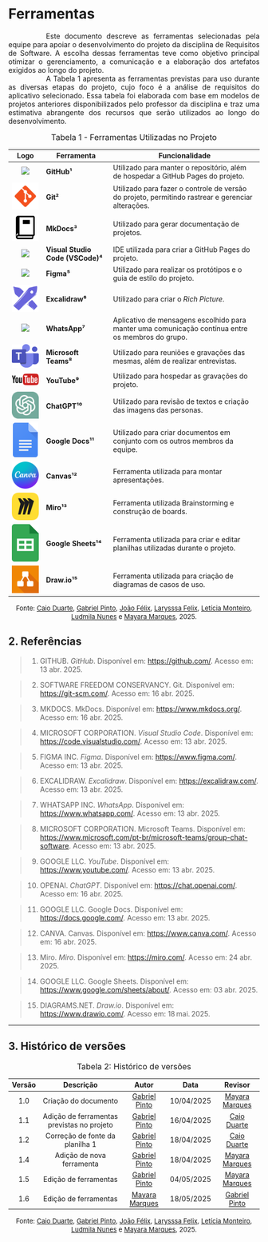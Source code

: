 # Ferramentas

<div style="text-align: justify; text-indent: 2cm;">
Este documento descreve as ferramentas selecionadas pela equipe para apoiar o desenvolvimento do projeto da disciplina de Requisitos de Software. A escolha dessas ferramentas teve como objetivo principal otimizar o gerenciamento, a comunicação e a elaboração dos artefatos exigidos ao longo do projeto.
</div>

<div style="text-align: justify; text-indent: 2cm;">
A Tabela 1 apresenta as ferramentas previstas para uso durante as diversas etapas do projeto, cujo foco é a análise de requisitos do aplicativo selecionado. Essa tabela foi elaborada com base em modelos de projetos anteriores disponibilizados pelo professor da disciplina e traz uma estimativa abrangente dos recursos que serão utilizados ao longo do desenvolvimento.</div>


<font size="3"><p style="text-align: center">Tabela 1 - Ferramentas Utilizadas no Projeto</p></font>

| Logo      | Ferramenta       | Funcionalidade                                                                 |
|-----------|------------------|--------------------------------------------------------------------------------|
| <div align="center"><img src="https://github.githubassets.com/images/modules/logos_page/GitHub-Mark.png" width="100px"> |**GitHub¹**|Utilizado para manter o repositório, além de hospedar a GitHub Pages do projeto.|
| <div align="center"><img src="../../assets/images/logos/logo_git.png" width="100px"> |**Git²**|Utilizado para fazer o controle de versão do projeto, permitindo  rastrear e gerenciar alterações.|
| <div align="center"><img src="../../assets/images/logos/logo_mkdocs.png" width="100px"> |**MkDocs³**|Utilizado para gerar documentação de projetos.|
| <div align="center"><img src="https://upload.wikimedia.org/wikipedia/commons/9/9a/Visual_Studio_Code_1.35_icon.svg" width="80px"> |**Visual Studio Code (VSCode)⁴**| IDE utilizada para criar a GitHub Pages do projeto.|
| <div align="center"><img src="https://upload.wikimedia.org/wikipedia/commons/3/33/Figma-logo.svg" width="50px"> |**Figma⁵**| Utilizado para realizar os protótipos e o guia de estilo do projeto.|
| <div align="center"><img src="../../assets/images/logos/logo_excalidraw.png" width="100px"> |**Excalidraw⁶**|Utilizado para criar o *Rich Picture*.|
| <div align="center"><img src="https://upload.wikimedia.org/wikipedia/commons/6/6b/WhatsApp.svg" width="100px"> |**WhatsApp⁷**|Aplicativo de mensagens escolhido para manter uma comunicação contínua entre os membros do grupo.|
| <div align="center"><img src="../../assets/images/logos/logo_teams.png" width="90px"> |**Microsoft Teams⁸**| Utilizado para reuniões e gravações das mesmas, além de realizar entrevistas.|
| <div align="center"><img src="../../assets/images/logos/logo_youtube.png" width="100px"> |**YouTube⁹**|Utilizado para hospedar as gravações do projeto.|
| <div align="center"><img src="../../assets/images/logos/logo_chatgpt.png" width="100px"> |**ChatGPT¹⁰**|Utilizado para revisão de textos e criação das imagens das personas.|
| <div align="center"><img src="../../assets/images/logos/logo_google_docs.png" width="50px"> |**Google Docs¹¹**|Utilizado para criar documentos em conjunto com os outros membros da equipe.|
| <div align="center"><img src="../../assets/images/logos/logo_canvas.svg" width="100px"> |**Canvas¹²**|Ferramenta utilizada para montar apresentações.|
| <div align="center"><img src="../../assets/images/logos/logo_miro.png" width="100px"> |**Miro¹³**|Ferramenta utilizada Brainstorming e construção de boards.|
| <div align="center"><img src="../../assets/images/logos/logo_google_sheets.png" width="70px"> |**Google Sheets¹⁴**|Ferramenta utilizada para criar e editar planilhas utilizadas durante o projeto.|
| <div align="center"><img src="../../assets/images/logos/logo_drawio.png" width="70px"> |**Draw.io¹⁵**|Ferramenta utilizada para criação de diagramas de casos de uso.|


<font size="2"><p style="text-align: center">Fonte: [Caio Duarte](https://github.com/caioduart3), [Gabriel Pinto](https://github.com/GabrielSPinto), [João Félix](https://github.com/joaofmoreiraa), [Larysssa Felix](https://github.com/felixlaryssa), [Letícia Monteiro](https://github.com/LeticiaMonteiroo), [Ludmila Nunes](https://github.com/ludmilaaysha) e [Mayara Marques](https://github.com/maymarquee), 2025.</p></font> 

## 2. Referências

> 1. GITHUB. *GitHub*. Disponível em: <https://github.com/>. Acesso em: 13 abr. 2025.

> 2. SOFTWARE FREEDOM CONSERVANCY. Git. Disponível em: <https://git-scm.com/>. Acesso em: 16 abr. 2025.

> 3. MKDOCS. MkDocs. Disponível em: <https://www.mkdocs.org/>. Acesso em: 16 abr. 2025.

> 4. MICROSOFT CORPORATION. *Visual Studio Code*. Disponível em: <https://code.visualstudio.com/>. Acesso em: 13 abr. 2025.

> 5. FIGMA INC. *Figma*. Disponível em: <https://www.figma.com/>. Acesso em: 13 abr. 2025.

> 6. EXCALIDRAW. *Excalidraw*. Disponível em: <https://excalidraw.com/>. Acesso em: 13 abr. 2025.

> 7. WHATSAPP INC. *WhatsApp*. Disponível em: <https://www.whatsapp.com/>. Acesso em: 13 abr. 2025.

> 8. MICROSOFT CORPORATION. Microsoft Teams. Disponível em: <https://www.microsoft.com/pt-br/microsoft-teams/group-chat-software>. Acesso em: 13 abr. 2025.

> 9. GOOGLE LLC. *YouTube*. Disponível em: <https://www.youtube.com/>. Acesso em: 13 abr. 2025.

> 10. OPENAI. *ChatGPT*. Disponível em: <https://chat.openai.com/>. Acesso em: 16 abr. 2025.

> 11. GOOGLE LLC. Google Docs. Disponível em: <https://docs.google.com/>. Acesso em: 13 abr. 2025.

> 12. CANVA. Canvas. Disponível em: <https://www.canva.com/>. Acesso em: 16 abr. 2025.

> 13. Miro. *Miro*. Disponível em: <https://miro.com/>. Acesso em: 24 abr. 2025.

> 14. GOOGLE LLC. Google Sheets. Disponível em: <https://www.google.com/sheets/about/>. Acesso em: 03 abr. 2025.

> 15. DIAGRAMS.NET. *Draw.io*. Disponível em: <https://www.drawio.com/>. Acesso em: 18 mai. 2025.

---

## 3. Histórico de versões

<font size="3"><p style="text-align: center">Tabela 2: Histórico de versões</p></font>

| Versão |Descrição     |Autor                                       |Data    |Revisor|
|:-:     | :-:          | :-:                                        | :-:        |:-:|
|1.0     |Criação do documento|[Gabriel Pinto](https://github.com/GabrielSPinto)| 10/04/2025 | [Mayara Marques](https://github.com/maymarquee)|
|1.1     |Adição de ferramentas previstas no projeto|[Gabriel Pinto](https://github.com/GabrielSPinto)| 16/04/2025 | [Caio Duarte](https://github.com/caioduart3)|
|1.2     |Correção de fonte da planilha 1|[Gabriel Pinto](https://github.com/GabrielSPinto)| 18/04/2025 | [Caio Duarte](https://github.com/caioduart3)|
|1.4     |Adição de nova ferramenta|[Gabriel Pinto](https://github.com/GabrielSPinto)| 18/04/2025 | [Mayara Marques](https://github.com/maymarquee)|
|1.5     |Edição de ferramentas|[Gabriel Pinto](https://github.com/GabrielSPinto)| 04/05/2025 | [Mayara Marques](https://github.com/maymarquee)|
|1.6     |Edição de ferramentas|[Mayara Marques](https://github.com/maymarquee)| 18/05/2025 | [Gabriel Pinto](https://github.com/GabrielSPinto)|


<font size="2"><p style="text-align: center">Fonte: [Caio Duarte](https://github.com/caioduart3), [Gabriel Pinto](https://github.com/GabrielSPinto), [João Félix](https://github.com/joaofmoreiraa), [Larysssa Felix](https://github.com/felixlaryssa), [Letícia Monteiro](https://github.com/LeticiaMonteiroo), [Ludmila Nunes](https://github.com/ludmilaaysha) e [Mayara Marques](https://github.com/maymarquee), 2025.</p></font> 
